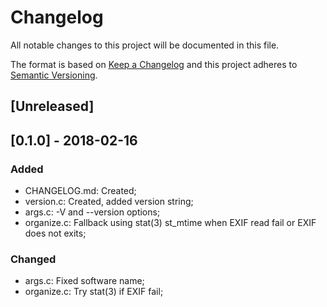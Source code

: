 # Changelog
All notable changes to this project will be documented in this file.

The format is based on [Keep a Changelog](http://keepachangelog.com/en/1.0.0/)
and this project adheres to [Semantic Versioning](http://semver.org/spec/v2.0.0.html).

## [Unreleased]

## [0.1.0] - 2018-02-16
### Added
- CHANGELOG.md: Created;
- version.c: Created, added version string;
- args.c: -V and --version options;
- organize.c: Fallback using stat(3) st_mtime when EXIF read fail or EXIF does
  not exits;

### Changed
- args.c: Fixed software name;
- organize.c: Try stat(3) if EXIF fail;
